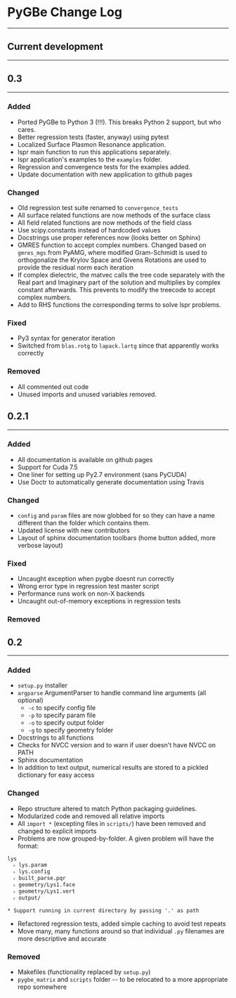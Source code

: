 # PyGBe Change Log
----
## Current development
---


## 0.3
---
### Added

* Ported PyGBe to Python 3 (!!!).  This breaks Python 2 support, but who cares.
* Better regression tests (faster, anyway) using pytest
* Localized Surface Plasmon Resonance application.
* lspr main function to run this applications separately. 
* lspr application's examples to the `examples` folder.
* Regression and convergence tests for the examples added. 
* Update documentation with new application to github pages

### Changed

* Old regression test suite renamed to `convergence_tests`
* All surface related functions are now methods of the surface class
* All field related functions are now methods of the field class
* Use scipy.constants instead of hardcoded values
* Docstrings use proper references now (looks better on Sphinx)
* GMRES function to accept complex numbers. Changed based on `gmres_mgs`
from PyAMG, where modified Gram-Schmidt is used to orthogonalize the
Krylov Space and Givens Rotations are used to provide the residual 
norm each iteration
* If complex dielectric, the matvec calls the tree code
separately with the Real part and Imaginary part of the solution and
multiplies by complex constant afterwards. This prevents to modify the 
treecode to accept complex numbers.
* Add to RHS functions the corresponding terms to solve lspr problems.


### Fixed

* Py3 syntax for generator iteration
* Switched from `blas.rotg` to `lapack.lartg` since that apparently works correctly

### Removed

* All commented out code
* Unused imports and unused variables removed.

## 0.2.1
---
### Added

* All documentation is available on github pages
* Support for Cuda 7.5
* One liner for setting up Py2.7 environment (sans PyCUDA)
* Use Doctr to automatically generate documentation using Travis

### Changed
* `config` and `param` files are now globbed for so they can have a name different
  than the folder which contains them.  
* Updated license with new contributors
* Layout of sphinx documentation toolbars (home button added, more verbose layout)


### Fixed

* Uncaught exception when pygbe doesnt run correctly
* Wrong error type in regression test master script
* Performance runs work on non-X backends
* Uncaught out-of-memory exceptions in regression tests

### Removed

## 0.2
---
### Added
* `setup.py` installer
* `argparse` ArgumentParser to handle command line arguments (all optional)
  * `-c` to specify config file
  * `-p` to specify param file
  * `-o` to specify output folder
  * `-g` to specify geometry folder
* Docstrings to all functions
* Checks for NVCC version and to warn if user doesn't have NVCC on PATH
* Sphinx documentation
* In addition to text output, numerical results are stored to a pickled dictionary for easy access
  

### Changed
* Repo structure altered to match Python packaging guidelines.
* Modularized code and removed all relative imports
* All `import *` (excepting files in `scripts/`) have been removed and changed to explicit imports
* Problems are now grouped-by-folder.  A given problem will have the format:
```
lys 
  ˫ lys.param
  ˫ lys.config
  ˫ built_parse.pqr
  ˫ geometry/Lys1.face
  ˫ geometry/Lys1.vert
  ˫ output/

* Support running in current directory by passing '.' as path
```
* Refactored regression tests, added simple caching to avoid test repeats
* Move many, many functions around so that individual `.py` filenames are more descriptive and accurate


### Removed
* Makefiles (functionality replaced by `setup.py`)
* `pygbe_matrix` and `scripts` folder -- to be relocated to a more appropriate repo somewhere
